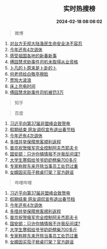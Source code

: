 <div align="center"><h2>实时热搜榜</h2><h4>2024-02-18 08:08:02</h4></div>

> 微博  

1. [对台方无视大陆渔民生命安全决不容忍](https://s.weibo.com/weibo?q=%23%E5%AF%B9%E5%8F%B0%E6%96%B9%E6%97%A0%E8%A7%86%E5%A4%A7%E9%99%86%E6%B8%94%E6%B0%91%E7%94%9F%E5%91%BD%E5%AE%89%E5%85%A8%E5%86%B3%E4%B8%8D%E5%AE%B9%E5%BF%8D%23&t=31&band_rank=1&Refer=top)<br />
2. [今年还有4次调休](https://s.weibo.com/weibo?q=%23%E4%BB%8A%E5%B9%B4%E8%BF%98%E6%9C%894%E6%AC%A1%E8%B0%83%E4%BC%91%23&t=31&band_rank=2&Refer=top)<br />
3. [感受祖国各地的新春新事](https://s.weibo.com/weibo?q=%23%E6%84%9F%E5%8F%97%E7%A5%96%E5%9B%BD%E5%90%84%E5%9C%B0%E7%9A%84%E6%96%B0%E6%98%A5%E6%96%B0%E4%BA%8B%23&t=31&band_rank=3&Refer=top)<br />
4. [傅园慧求助事件司机未取得从业资格](https://s.weibo.com/weibo?q=%23%E5%82%85%E5%9B%AD%E6%85%A7%E6%B1%82%E5%8A%A9%E4%BA%8B%E4%BB%B6%E5%8F%B8%E6%9C%BA%E6%9C%AA%E5%8F%96%E5%BE%97%E4%BB%8E%E4%B8%9A%E8%B5%84%E6%A0%BC%23&t=31&band_rank=4&Refer=top)<br />
5. [卜凡的卜原来是卜卦的卜](https://s.weibo.com/weibo?q=%23%E5%8D%9C%E5%87%A1%E7%9A%84%E5%8D%9C%E5%8E%9F%E6%9D%A5%E6%98%AF%E5%8D%9C%E5%8D%A6%E7%9A%84%E5%8D%9C%23&t=31&band_rank=5&Refer=top)<br />
6. [何老师给白敬亭擦脸](https://s.weibo.com/weibo?q=%23%E4%BD%95%E8%80%81%E5%B8%88%E7%BB%99%E7%99%BD%E6%95%AC%E4%BA%AD%E6%93%A6%E8%84%B8%23&t=31&band_rank=6&Refer=top)<br />
7. [贾玲大波浪](https://s.weibo.com/weibo?q=%23%E8%B4%BE%E7%8E%B2%E5%A4%A7%E6%B3%A2%E6%B5%AA%23&t=31&band_rank=7&Refer=top)<br />
8. [床上充电时间](https://s.weibo.com/weibo?q=%E5%BA%8A%E4%B8%8A%E5%85%85%E7%94%B5%E6%97%B6%E9%97%B4&t=31&band_rank=8&Refer=top)<br />
9. [傅园慧求助事件司机被罚3万](https://s.weibo.com/weibo?q=%23%E5%82%85%E5%9B%AD%E6%85%A7%E6%B1%82%E5%8A%A9%E4%BA%8B%E4%BB%B6%E5%8F%B8%E6%9C%BA%E8%A2%AB%E7%BD%9A3%E4%B8%87%23&t=31&band_rank=9&Refer=top)<br />

> 知乎  


> 百度  

1. [习近平向第37届非盟峰会致贺电](https://www.baidu.com/s?wd=%E4%B9%A0%E8%BF%91%E5%B9%B3%E5%90%91%E7%AC%AC37%E5%B1%8A%E9%9D%9E%E7%9B%9F%E5%B3%B0%E4%BC%9A%E8%87%B4%E8%B4%BA%E7%94%B5&sa=fyb_news&rsv_dl=fyb_news)<br />
2. [假期结束 网友调侃宣布退出春节档](https://www.baidu.com/s?wd=%E5%81%87%E6%9C%9F%E7%BB%93%E6%9D%9F+%E7%BD%91%E5%8F%8B%E8%B0%83%E4%BE%83%E5%AE%A3%E5%B8%83%E9%80%80%E5%87%BA%E6%98%A5%E8%8A%82%E6%A1%A3&sa=fyb_news&rsv_dl=fyb_news)<br />
3. [今年还有4次调休](https://www.baidu.com/s?wd=%E4%BB%8A%E5%B9%B4%E8%BF%98%E6%9C%894%E6%AC%A1%E8%B0%83%E4%BC%91&sa=fyb_news&rsv_dl=fyb_news)<br />
4. [多措并举保障旅客顺利返程](https://www.baidu.com/s?wd=%E5%A4%9A%E6%8E%AA%E5%B9%B6%E4%B8%BE%E4%BF%9D%E9%9A%9C%E6%97%85%E5%AE%A2%E9%A1%BA%E5%88%A9%E8%BF%94%E7%A8%8B&sa=fyb_news&rsv_dl=fyb_news)<br />
5. [普京祝贺俄军完全控制阿夫杰耶夫卡](https://www.baidu.com/s?wd=%E6%99%AE%E4%BA%AC%E7%A5%9D%E8%B4%BA%E4%BF%84%E5%86%9B%E5%AE%8C%E5%85%A8%E6%8E%A7%E5%88%B6%E9%98%BF%E5%A4%AB%E6%9D%B0%E8%80%B6%E5%A4%AB%E5%8D%A1&sa=fyb_news&rsv_dl=fyb_news)<br />
6. [国安部：只许你搞情报不许我反间谍?](https://www.baidu.com/s?wd=%E5%9B%BD%E5%AE%89%E9%83%A8%EF%BC%9A%E5%8F%AA%E8%AE%B8%E4%BD%A0%E6%90%9E%E6%83%85%E6%8A%A5%E4%B8%8D%E8%AE%B8%E6%88%91%E5%8F%8D%E9%97%B4%E8%B0%8D%3F&sa=fyb_news&rsv_dl=fyb_news)<br />
7. [大学生寒假给爷爷奶奶劈柴700多斤](https://www.baidu.com/s?wd=%E5%A4%A7%E5%AD%A6%E7%94%9F%E5%AF%92%E5%81%87%E7%BB%99%E7%88%B7%E7%88%B7%E5%A5%B6%E5%A5%B6%E5%8A%88%E6%9F%B4700%E5%A4%9A%E6%96%A4&sa=fyb_news&rsv_dl=fyb_news)<br />
8. [专家称胖东来开除当事员工处罚过重](https://www.baidu.com/s?wd=%E4%B8%93%E5%AE%B6%E7%A7%B0%E8%83%96%E4%B8%9C%E6%9D%A5%E5%BC%80%E9%99%A4%E5%BD%93%E4%BA%8B%E5%91%98%E5%B7%A5%E5%A4%84%E7%BD%9A%E8%BF%87%E9%87%8D&sa=fyb_news&rsv_dl=fyb_news)<br />
9. [女婿因买茄子掀桌打架？官方辟谣](https://www.baidu.com/s?wd=%E5%A5%B3%E5%A9%BF%E5%9B%A0%E4%B9%B0%E8%8C%84%E5%AD%90%E6%8E%80%E6%A1%8C%E6%89%93%E6%9E%B6%EF%BC%9F%E5%AE%98%E6%96%B9%E8%BE%9F%E8%B0%A3&sa=fyb_news&rsv_dl=fyb_news)<br />

> 哔哩哔哩  

1. [习近平向第37届非盟峰会致贺电](https://www.baidu.com/s?wd=%E4%B9%A0%E8%BF%91%E5%B9%B3%E5%90%91%E7%AC%AC37%E5%B1%8A%E9%9D%9E%E7%9B%9F%E5%B3%B0%E4%BC%9A%E8%87%B4%E8%B4%BA%E7%94%B5&sa=fyb_news&rsv_dl=fyb_news)<br />
2. [假期结束 网友调侃宣布退出春节档](https://www.baidu.com/s?wd=%E5%81%87%E6%9C%9F%E7%BB%93%E6%9D%9F+%E7%BD%91%E5%8F%8B%E8%B0%83%E4%BE%83%E5%AE%A3%E5%B8%83%E9%80%80%E5%87%BA%E6%98%A5%E8%8A%82%E6%A1%A3&sa=fyb_news&rsv_dl=fyb_news)<br />
3. [今年还有4次调休](https://www.baidu.com/s?wd=%E4%BB%8A%E5%B9%B4%E8%BF%98%E6%9C%894%E6%AC%A1%E8%B0%83%E4%BC%91&sa=fyb_news&rsv_dl=fyb_news)<br />
4. [多措并举保障旅客顺利返程](https://www.baidu.com/s?wd=%E5%A4%9A%E6%8E%AA%E5%B9%B6%E4%B8%BE%E4%BF%9D%E9%9A%9C%E6%97%85%E5%AE%A2%E9%A1%BA%E5%88%A9%E8%BF%94%E7%A8%8B&sa=fyb_news&rsv_dl=fyb_news)<br />
5. [普京祝贺俄军完全控制阿夫杰耶夫卡](https://www.baidu.com/s?wd=%E6%99%AE%E4%BA%AC%E7%A5%9D%E8%B4%BA%E4%BF%84%E5%86%9B%E5%AE%8C%E5%85%A8%E6%8E%A7%E5%88%B6%E9%98%BF%E5%A4%AB%E6%9D%B0%E8%80%B6%E5%A4%AB%E5%8D%A1&sa=fyb_news&rsv_dl=fyb_news)<br />
6. [国安部：只许你搞情报不许我反间谍?](https://www.baidu.com/s?wd=%E5%9B%BD%E5%AE%89%E9%83%A8%EF%BC%9A%E5%8F%AA%E8%AE%B8%E4%BD%A0%E6%90%9E%E6%83%85%E6%8A%A5%E4%B8%8D%E8%AE%B8%E6%88%91%E5%8F%8D%E9%97%B4%E8%B0%8D%3F&sa=fyb_news&rsv_dl=fyb_news)<br />
7. [大学生寒假给爷爷奶奶劈柴700多斤](https://www.baidu.com/s?wd=%E5%A4%A7%E5%AD%A6%E7%94%9F%E5%AF%92%E5%81%87%E7%BB%99%E7%88%B7%E7%88%B7%E5%A5%B6%E5%A5%B6%E5%8A%88%E6%9F%B4700%E5%A4%9A%E6%96%A4&sa=fyb_news&rsv_dl=fyb_news)<br />
8. [专家称胖东来开除当事员工处罚过重](https://www.baidu.com/s?wd=%E4%B8%93%E5%AE%B6%E7%A7%B0%E8%83%96%E4%B8%9C%E6%9D%A5%E5%BC%80%E9%99%A4%E5%BD%93%E4%BA%8B%E5%91%98%E5%B7%A5%E5%A4%84%E7%BD%9A%E8%BF%87%E9%87%8D&sa=fyb_news&rsv_dl=fyb_news)<br />
9. [女婿因买茄子掀桌打架？官方辟谣](https://www.baidu.com/s?wd=%E5%A5%B3%E5%A9%BF%E5%9B%A0%E4%B9%B0%E8%8C%84%E5%AD%90%E6%8E%80%E6%A1%8C%E6%89%93%E6%9E%B6%EF%BC%9F%E5%AE%98%E6%96%B9%E8%BE%9F%E8%B0%A3&sa=fyb_news&rsv_dl=fyb_news)<br />
